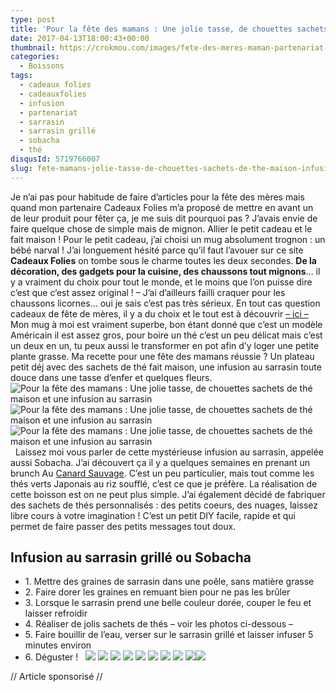 ```yaml
---
type: post
title: 'Pour la fête des mamans : Une jolie tasse, de chouettes sachets de thé maison et une infusion au sarrasin'
date: 2017-04-13T18:00:43+00:00
thumbnail: https://crokmou.com/images/fete-des-meres-maman-partenariat-cadeauxfolies-crokmou-blog-cuisine-voyage-1-1.jpg
categories:
  - Boissons
tags:
  - cadeaux folies
  - cadeauxfolies
  - infusion
  - partenariat
  - sarrasin
  - sarrasin grillé
  - sobacha
  - thé
disqusId: 5719766007
slug: fete-mamans-jolie-tasse-de-chouettes-sachets-de-the-maison-infusion-sarrasin
---
```


Je n’ai pas pour habitude de faire d’articles pour la fête des mères mais quand mon partenaire Cadeaux Folies m’a proposé de mettre en avant un de leur produit pour fêter ça, je me suis dit pourquoi pas ? J’avais envie de faire quelque chose de simple mais de mignon. Allier le petit cadeau et le fait maison ! Pour le petit cadeau, j’ai choisi un mug absolument trognon : un bébé narval ! J’ai longuement hésité parce qu’il faut l’avouer sur ce site **Cadeaux Folies** on tombe sous le charme toutes les deux secondes. **De la décoration, des gadgets pour la cuisine, des chaussons tout mignons**… il y a vraiment du choix pour tout le monde, et le moins que l’on puisse dire c’est que c’est assez original ! – J’ai d’ailleurs failli craquer pour les chaussons licornes… oui je sais c’est pas très sérieux. En tout cas question cadeaux de fête de mères, il y a du choix et le tout est à découvrir [– ici –](https://www.cadeauxfolies.fr/cadeaux-pour-la-fete-des-meres) Mon mug à moi est vraiment superbe, bon étant donné que c’est un modèle Américain il est assez gros, pour boire un thé c’est un peu délicat mais c’est un deux en un, tu peux aussi le transformer en pot afin d’y loger une petite plante grasse. Ma recette pour une fête des mamans réussie ? Un plateau petit déj avec des sachets de thé fait maison, une infusion au sarrasin toute douce dans une tasse d’enfer et quelques fleurs.   ![Pour la fête des mamans : Une jolie tasse, de chouettes sachets de thé maison et une infusion au sarrasin](http://www.crokmou.com/wp-content/uploads/2017/04/fete-des-meres-maman-partenariat-cadeauxfolies-crokmou-blog-cuisine-voyage-1.jpg "Pour la fête des mamans : Une jolie tasse, de chouettes sachets de thé maison et une infusion au sarrasin") ![Pour la fête des mamans : Une jolie tasse, de chouettes sachets de thé maison et une infusion au sarrasin](http://www.crokmou.com/wp-content/uploads/2017/04/sobacha-infusion-graine-sarrasin-crokmou-blog-cuisine-voyage-1.jpg "Pour la fête des mamans : Une jolie tasse, de chouettes sachets de thé maison et une infusion au sarrasin")![Pour la fête des mamans : Une jolie tasse, de chouettes sachets de thé maison et une infusion au sarrasin](http://www.crokmou.com/wp-content/uploads/2017/04/fete-des-meres-maman-partenariat-cadeauxfolies-crokmou-blog-cuisine-voyage-1-2.jpg "Pour la fête des mamans : Une jolie tasse, de chouettes sachets de thé maison et une infusion au sarrasin")   Laissez moi vous parler de cette mystérieuse infusion au sarrasin, appelée aussi Sobacha. J’ai découvert ça il y a quelques semaines en prenant un brunch Au [Canard Sauvage](https://www.canardsauvage.org/). C’est un peu particulier, mais tout comme les thés verts Japonais au riz soufflé, c’est ce que je préfère. La réalisation de cette boisson est on ne peut plus simple. J’ai également décidé de fabriquer des sachets de thés personnalisés : des petits coeurs, des nuages, laissez libre cours à votre imagination ! C’est un petit DIY facile, rapide et qui permet de faire passer des petits messages tout doux.

## **Infusion au sarrasin grillé ou Sobacha**

* 1\. Mettre des graines de sarrasin dans une poêle, sans matière grasse
* 2\. Faire dorer les graines en remuant bien pour ne pas les brûler
* 3\. Lorsque le sarrasin prend une belle couleur dorée, couper le feu et laisser refroidir
* 4\. Réaliser de jolis sachets de thés – voir les photos ci-dessous –
* 5\. Faire bouillir de l’eau, verser sur le sarrasin grillé et laisser infuser 5 minutes environ
* 6\. Déguster !   ![](http://www.crokmou.com/wp-content/uploads/2017/04/diy-sachet-the---maison-crokmou-blog-cuisine-voyage-1.jpg) ![](http://www.crokmou.com/wp-content/uploads/2017/04/diy-sachet-the---maison-crokmou-blog-cuisine-voyage-1-1.jpg) ![](http://www.crokmou.com/wp-content/uploads/2017/04/diy-sachet-the---maison-crokmou-blog-cuisine-voyage-1-2.jpg) ![](http://www.crokmou.com/wp-content/uploads/2017/04/diy-sachet-the---maison-crokmou-blog-cuisine-voyage-1-3.jpg) ![](http://www.crokmou.com/wp-content/uploads/2017/04/diy-sachet-the---maison-crokmou-blog-cuisine-voyage-1-4.jpg) ![](http://www.crokmou.com/wp-content/uploads/2017/04/diy-sachet-the---maison-crokmou-blog-cuisine-voyage-1-5.jpg) ![](http://www.crokmou.com/wp-content/uploads/2017/04/diy-sachet-the---maison-crokmou-blog-cuisine-voyage-1-6.jpg) ![](http://www.crokmou.com/wp-content/uploads/2017/04/diy-sachet-the---maison-crokmou-blog-cuisine-voyage-1-7.jpg) ![](http://www.crokmou.com/wp-content/uploads/2017/04/diy-sachet-the---maison-crokmou-blog-cuisine-voyage-1-8.jpg)![](http://www.crokmou.com/wp-content/uploads/2017/04/diy-sachet-the---maison-crokmou-blog-cuisine-voyage-1-9.jpg)

// Article sponsorisé //